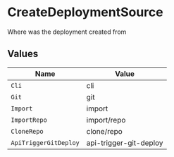 # CreateDeploymentSource

Where was the deployment created from


## Values

| Name                   | Value                  |
| ---------------------- | ---------------------- |
| `Cli`                  | cli                    |
| `Git`                  | git                    |
| `Import`               | import                 |
| `ImportRepo`           | import/repo            |
| `CloneRepo`            | clone/repo             |
| `ApiTriggerGitDeploy`  | api-trigger-git-deploy |